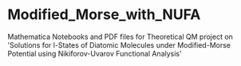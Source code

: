 # Modified_Morse_with_NUFA
Mathematica Notebooks and PDF files for Theoretical QM project on 'Solutions for l-States of Diatomic Molecules under Modified-Morse Potential using Nikiforov-Uvarov Functional Analysis'
